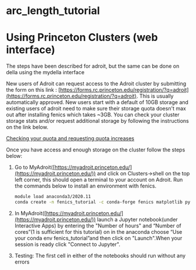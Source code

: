 # arc_length_tutorial
# Using Princeton Clusters (web interface)

The steps have been described for adroit, but the same can be done on della using the mydella interface

New users of Adroit can request access to the Adroit cluster by submitting the form on this link : [https://forms.rc.princeton.edu/registration/?q=adroit](https://forms.rc.princeton.edu/registration/?q=adroit). This is usually automatically approved. 
New users start with a default of 10GB storage and existing users of adroit need to make sure their storage quota doesn't max out after installing fenics which takes ~3GB. You can check your cluster storage stats and/or request additional storage by following the instructions on the link below.

[Checking your quota and requesting quota increases](https://researchcomputing.princeton.edu/support/knowledge-base/checkquota)

Once you have access and enough storage on the cluster follow the steps below:

1. Go to MyAdroit([https://myadroit.princeton.edu/](https://myadroit.princeton.edu/)) and click on Clusters→shell on the top left corner, this should open a terminal to your account on Adroit. Run the commands below to install an environment with fenics.

   ```bash
   module load anaconda3/2020.11
   conda create -n fenics_tutorial -c conda-forge fenics matplotlib python=3.9.7 jupyterlab
   ```

2. In MyAdroit([https://myadroit.princeton.edu/](https://myadroit.princeton.edu/)) launch a Jupyter notebook(under Interactive Apps) by entering the "Number of hours" and “Number of cores”(1 is sufficient for this tutorial) on in the anaconda choose “Use your conda env fenics_tutorial”and then click on "Launch".When your session is ready click "Connect to Jupyter". 

3. Testing: The first cell in either of the notebooks should run without any errors
